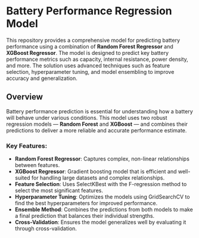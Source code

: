 # Battery Performance Regression Model

This repository provides a comprehensive model for predicting battery performance using a combination of **Random Forest Regressor** and **XGBoost Regressor**. The model is designed to predict key battery performance metrics such as capacity, internal resistance, power density, and more. The solution uses advanced techniques such as feature selection, hyperparameter tuning, and model ensembling to improve accuracy and generalization.

## Overview

Battery performance prediction is essential for understanding how a battery will behave under various conditions. This model uses two robust regression models — **Random Forest** and **XGBoost** — and combines their predictions to deliver a more reliable and accurate performance estimate. 

### Key Features:
- **Random Forest Regressor**: Captures complex, non-linear relationships between features.
- **XGBoost Regressor**: Gradient boosting model that is efficient and well-suited for handling large datasets and complex relationships.
- **Feature Selection**: Uses SelectKBest with the F-regression method to select the most significant features.
- **Hyperparameter Tuning**: Optimizes the models using GridSearchCV to find the best hyperparameters for improved performance.
- **Ensemble Method**: Combines the predictions from both models to make a final prediction that balances their individual strengths.
- **Cross-Validation**: Ensures the model generalizes well by evaluating it through cross-validation.


